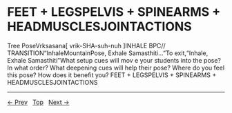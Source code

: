 # FEET + LEGSPELVIS + SPINEARMS + HEADMUSCLESJOINTACTIONS

Tree PoseVrksasana[ vrik-SHA-suh-nuh ]INHALE
BPC// TRANSITION“InhaleMountainPose, Exhale Samasthiti...”To exit,“Inhale, Exhale Samasthiti”What setup cues will mov e your students into the pose? In what order? What deepening cues will help their pose? Where do you feel this pose? How does it benefit you?
FEET + LEGSPELVIS + SPINEARMS + HEADMUSCLESJOINTACTIONS


---
[← Prev](/pages/page-130.md) &nbsp; [Top](/index.md) &nbsp; [Next →](/pages/page-132.md)
